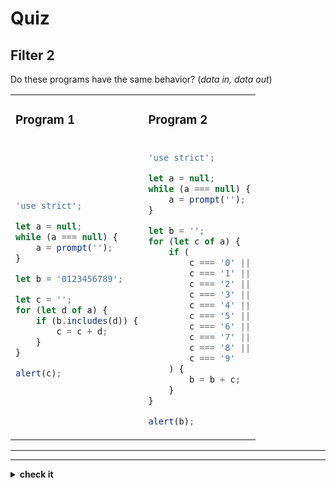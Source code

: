 # Quiz

## Filter 2

Do these programs have the same behavior? (_data in, data out_)

<table>
<tr>
<td>

### Program 1

</td>
<td>

### Program 2

</td>
</tr>
<tr>
<td>

```js
'use strict';

let a = null;
while (a === null) {
	a = prompt('');
}

let b = '0123456789';

let c = '';
for (let d of a) {
	if (b.includes(d)) {
		c = c + d;
	}
}

alert(c);
```

</td>
<td>

```js
'use strict';

let a = null;
while (a === null) {
	a = prompt('');
}

let b = '';
for (let c of a) {
	if (
		c === '0' ||
		c === '1' ||
		c === '2' ||
		c === '3' ||
		c === '4' ||
		c === '5' ||
		c === '6' ||
		c === '7' ||
		c === '8' ||
		c === '9'
	) {
		b = b + c;
	}
}

alert(b);
```

</td>
</tr>
</table>

---

---

<details>
<summary><strong>check it</strong></summary>
<br>

✔ Yup!

</details>
